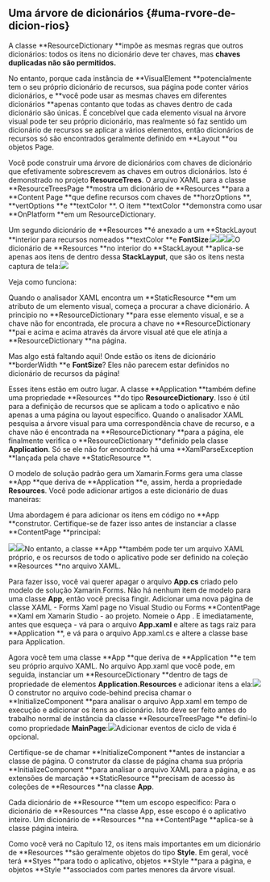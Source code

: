 ## Uma árvore de dicionários {#uma-rvore-de-dicion-rios}

A classe **ResourceDictionary **impõe as mesmas regras que outros dicionários: todos os itens no dicionário deve ter chaves, mas **chaves duplicadas não são permitidos.**

No entanto, porque cada instância de **VisualElement **potencialmente tem o seu próprio dicionário de recursos, sua página pode conter vários dicionários, e **você pode usar as mesmas chaves em diferentes dicionários **apenas contanto que todas as chaves dentro de cada dicionário são únicas. É concebível que cada elemento visual na árvore visual pode ter seu próprio dicionário, mas realmente só faz sentido um dicionário de recursos se aplicar a vários elementos, então dicionários de recursos só são encontrados geralmente definido em **Layout **ou objetos Page.

Você pode construir uma árvore de dicionários com chaves de dicionário que efetivamente sobrescrevem as chaves em outros dicionários. Isto é demonstrado no projeto **ResourceTrees**. O arquivo XAML para a classe **ResourceTreesPage **mostra um dicionário de **Resources **para a **Content Page **que define recursos com chaves de **horzOptions **, **vertOptions **e **textColor **. O item **textColor **demonstra como usar **OnPlatform **em um ResourceDictionary.

Um segundo dicionário de **Resources **é anexado a um **StackLayout **interior para recursos nomeados **textColor **e **FontSize**:![](/assets/10-50-resourcetree)![](/assets/10-50-resourcertree1)![](/assets/10-50-resourcetree2)O dicionário de **Resources **no interior do **StackLayout **aplica-se apenas aos itens de dentro dessa **StackLayput**, que são os itens nesta captura de tela:![](/assets/10-51-telas)

Veja como funciona:

Quando o analisador XAML encontra um **StaticResource **em um atributo de um elemento visual, começa a procurar a chave dicionário. A principio no **ResourceDictionary **para esse elemento visual, e se a chave não for encontrada, ele procura a chave no **ResourceDictionary **pai e acima e acima através da árvore visual até que ele atinja a **ResourceDictionary **na página.

Mas algo está faltando aqui! Onde estão os itens de dicionário **borderWidth **e **FontSize**? Eles não parecem estar definidos no dicionário de recursos da página!

Esses itens estão em outro lugar. A classe **Application **também define uma propriedade **Resources **do tipo **ResourceDictionary**. Isso é útil para a definição de recursos que se aplicam a todo o aplicativo e não apenas a uma página ou layout específico. Quando o analisador XAML pesquisa a árvore visual para uma correspondência chave de recurso, e a chave não é encontrada na **ResourceDictionary **para a página, ele finalmente verifica o **ResourceDictionary **definido pela classe **Application**. Só se ele não for encontrado há uma **XamlParseException **lançada pela chave **StaticResource **.

O modelo de solução padrão gera um Xamarin.Forms gera uma classe **App **que deriva de **Application **e, assim, herda a propriedade **Resources**. Você pode adicionar artigos a este dicionário de duas maneiras:

Uma abordagem é para adicionar os itens em código no **App **construtor. Certifique-se de fazer isso antes de instanciar a classe **ContentPage **principal:

![](/assets/10-53-code)![](/assets/10-53-code2)No entanto, a classe **App **também pode ter um arquivo XAML próprio, e os recursos de todo o aplicativo pode ser definido na coleção **Resources **no arquivo XAML.

Para fazer isso, você vai querer apagar o arquivo **App.cs** criado pelo modelo de solução Xamarin.Forms. Não há nenhum item de modelo para uma classe **App**, então você precisa fingir. Adicionar uma nova página de classe XAML - Forms Xaml page no Visual Studio ou Forms **ContentPage **Xaml em Xamarin Studio - ao projeto. Nomeie o App . E imediatamente, antes que esqueça - vá para o arquivo **App.xaml** e altere as tags raiz para **Application **, e vá para o arquivo App.xaml.cs e altere a classe base para Application.

Agora você tem uma classe **App **que deriva de **Application **e tem seu próprio arquivo XAML. No arquivo App.xaml que você pode, em seguida, instanciar um **ResourceDictionary **dentro de tags de propriedade de elementos **Application.Resources** e adicionar itens a ela:![](/assets/10-54-xaml)O construtor no arquivo code-behind precisa chamar o **InitializeComponent **para analisar o arquivo App.xaml em tempo de execução e adicionar os itens ao dicionário. Isto deve ser feito antes do trabalho normal de instância da classe **ResourceTreesPage **e defini-lo como propriedade **MainPage**:![](/assets/10-55-codeapp)Adicionar eventos de ciclo de vida é opcional.

Certifique-se de chamar **InitializeComponent **antes de instanciar a classe de página. O construtor da classe de página chama sua própria **InitializeComponent **para analisar o arquivo XAML para a página, e as extensões de marcação **StaticResource **precisam de acesso às coleções de **Resources **na classe **App**.

Cada dicionário de **Resource **tem um escopo específico: Para o dicionário de **Resources **na classe App, esse escopo é o aplicativo inteiro. Um dicionário de **Resources **na **ContentPage **aplica-se à classe página inteira.

Como você verá no Capítulo 12, os itens mais importantes em um dicionário de **Resources **são geralmente objetos do tipo **Style**. Em geral, você terá **Styes **para todo o aplicativo, objetos **Style **para a página, e objetos **Style **associados com partes menores da árvore visual.

